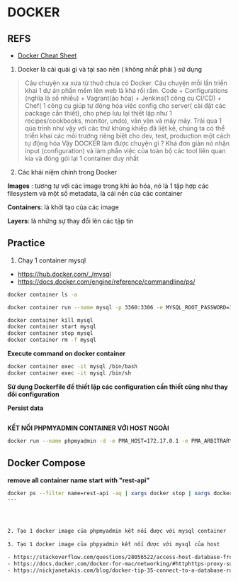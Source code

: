 # DOCKER

## REFS

- [Docker Cheat Sheet](https://gist.github.com/misostack/162ff602ada455a078bfa496a3cb20ea)

1. Docker là cái quái gì và tại sao nên ( không nhất phải ) sử dụng

> Câu chuyện xa xưa từ thuở chưa có Docker. Câu chuyện mỗi lần triển khai 1 dự án phần mềm lên web là khá rối rắm. 
> Code + Configurations (nghĩa là số nhiều) + Vagrant(ảo hóa) + Jenkins(1 công cụ CI/CD) + Chef( 1 công cụ giúp tự động hóa việc config cho server( cài đặt các package cần thiết), cho phép lưu lại thiết lập như 1 recipes/cookbooks, monitor, undo), vân vân và mây mây. Trải qua 1 qúa trình như vậy với các thứ khủng khiếp đã liệt kê, chúng ta có thể triển khai các môi trường riêng biệt cho dev, test, production một cách tự động hóa
> Vậy DOCKER làm được chuyện gì ? Khá đơn giản nó nhận input (configuration) và làm phần việc của toàn bộ các tool liên quan kia và đóng gói lại 1 container duy nhất

2. Các khái niệm chính trong Docker

**Images** : tương tự với các image trong khi ảo hóa, nó là 1 tập hợp các filesystem và một số metadata, là cái nền của các container

**Containers**: là khởi tạo của các image

**Layers**: là những sự thay đổi lên các tập tin

## Practice

1. Chạy 1 container mysql

- https://hub.docker.com/_/mysql
- https://docs.docker.com/engine/reference/commandline/ps/

```bash
docker container ls -a

docker container run --name mysql -p 3360:3306 -e MYSQL_ROOT_PASSWORD=123456 -d mysql:8.0

docker container kill mysql
docker container start mysql
docker container stop mysql
docker container rm -f mysql
```

**Execute command on docker container**

```bash
docker container exec -it mysql /bin/bash
docker container exec -it mysql /bin/sh
```

**Sử dụng Dockerfile để thiết lập các configuration cần thiết cũng như thay đổi configuration**

**Persist data**

```bash

```


**KẾT NỐI PHPMYADMIN CONTAINER VỚI HOST NGOÀI**
```bash
docker run --name phpmyadmin -d -e PMA_HOST=172.17.0.1 -e PMA_ARBITRARY=1 -p 8080:80 phpmyadmin
```

## Docker Compose

**remove all container name start with "rest-api"**
```bash
docker ps --filter name=rest-api -aq | xargs docker stop | xargs docker rm
---




2. Tạo 1 docker image của phpmyadmin kết nối được với mysql container
  
3. Tạo 1 docker image của phpyadmin kết nối được với mysql của host

- https://stackoverflow.com/questions/28056522/access-host-database-from-a-docker-container
- https://docs.docker.com/docker-for-mac/networking/#httphttps-proxy-support
- https://nickjanetakis.com/blog/docker-tip-35-connect-to-a-database-running-on-your-docker-host

